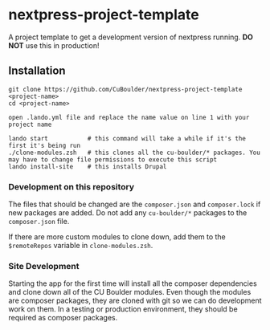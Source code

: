 # nextpress-project-template
A project template to get a development version of nextpress running. **DO NOT** use this in production!

## Installation
````
git clone https://github.com/CuBoulder/nextpress-project-template <project-name>
cd <project-name>

open .lando.yml file and replace the name value on line 1 with your project name

lando start           # this command will take a while if it's the first it's being run
./clone-modules.zsh   # this clones all the cu-boulder/* packages. You may have to change file permissions to execute this script
lando install-site    # this installs Drupal

````

### Development on this repository
The files that should be changed are the `composer.json` and `composer.lock` if new packages are added. Do not add any `cu-boulder/*` packages to the `composer.json` file.

If there are more custom modules to clone down, add them to the `$remoteRepos` variable in `clone-modules.zsh`.
### Site Development
Starting the app for the first time will install all the composer dependencies and clone down all of the 
CU Boulder modules. Even though the modules are composer packages, they are cloned with git so we can do development
work on them. In a testing or production environment, they should be required as composer packages.
